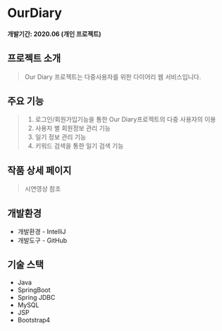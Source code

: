 # OurDiary
#### 개발기간: 2020.06 (개인 프로젝트)

## 프로젝트 소개
> Our Diary 프로젝트는 다중사용자를 위한 다이어리 웹 서비스입니다. 

## 주요 기능
> 1. 로그인/회원가입기능을 통한 Our Diary프로젝트의 다중 사용자의 이용
> 2. 사용자 별 회원정보 관리 기능
> 3. 일기 정보 관리 기능
> 4. 키워드 검색을 통한 일기 검색 기능

## 작품 상세 페이지
> 시연영상 참조

## 개발환경
* 개발환경 - IntelliJ
* 개발도구 - GitHub

## 기술 스택
* Java
* SpringBoot
* Spring JDBC
* MySQL
* JSP
* Bootstrap4





